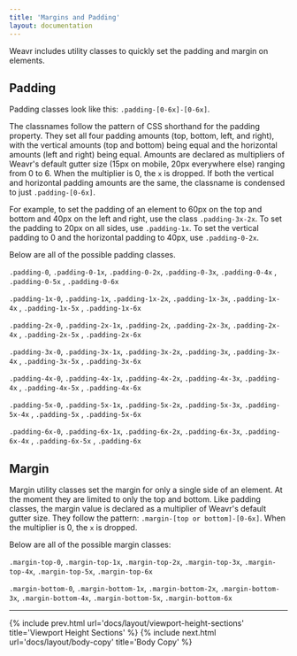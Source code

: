 ```yaml
---
title: 'Margins and Padding'
layout: documentation
---
```


Weavr includes utility classes to quickly set the padding and margin on elements.

## Padding

Padding classes look like this: `.padding-[0-6x]-[0-6x]`.

The classnames follow the pattern of CSS shorthand for the padding property. They set all four padding amounts (top, bottom, left, and right), with the vertical amounts (top and bottom) being equal and the horizontal amounts (left and right) being equal. Amounts are declared as multipliers of Weavr's default gutter size (15px on mobile, 20px everywhere else) ranging from 0 to 6. When the multiplier is 0, the `x` is dropped. If both the vertical and horizontal padding amounts are the same, the classname is condensed to just `.padding-[0-6x]`.

For example, to set the padding of an element to 60px on the top and bottom and 40px on the left and right, use the class `.padding-3x-2x`. To set the padding to 20px on all sides, use `.padding-1x`. To set the vertical padding to 0 and the horizontal padding to 40px, use `.padding-0-2x`.

Below are all of the possible padding classes.

`.padding-0`, `.padding-0-1x`, `.padding-0-2x`, `.padding-0-3x`, `.padding-0-4x` , `.padding-0-5x` , `.padding-0-6x`

`.padding-1x-0`, `.padding-1x`, `.padding-1x-2x`, `.padding-1x-3x`, `.padding-1x-4x` , `.padding-1x-5x` , `.padding-1x-6x`

`.padding-2x-0`, `.padding-2x-1x`, `.padding-2x`, `.padding-2x-3x`, `.padding-2x-4x` , `.padding-2x-5x` , `.padding-2x-6x`

`.padding-3x-0`, `.padding-3x-1x`, `.padding-3x-2x`, `.padding-3x`, `.padding-3x-4x` , `.padding-3x-5x` , `.padding-3x-6x`

`.padding-4x-0`, `.padding-4x-1x`, `.padding-4x-2x`, `.padding-4x-3x`, `.padding-4x` , `.padding-4x-5x` , `.padding-4x-6x`

`.padding-5x-0`, `.padding-5x-1x`, `.padding-5x-2x`, `.padding-5x-3x`, `.padding-5x-4x` , `.padding-5x` , `.padding-5x-6x`

`.padding-6x-0`, `.padding-6x-1x`, `.padding-6x-2x`, `.padding-6x-3x`, `.padding-6x-4x` , `.padding-6x-5x` , `.padding-6x`

## Margin

Margin utility classes set the margin for only a single side of an element. At the moment they are limited to only the top and bottom. Like padding classes, the margin value is declared as a multiplier of Weavr's default gutter size. They follow the pattern: `.margin-[top or bottom]-[0-6x]`. When the multiplier is 0, the `x` is dropped. 

Below are all of the possible margin classes:

`.margin-top-0`, `.margin-top-1x`, `.margin-top-2x`, `.margin-top-3x`, `.margin-top-4x`, `.margin-top-5x`, `.margin-top-6x`

`.margin-bottom-0`, `.margin-bottom-1x`, `.margin-bottom-2x`, `.margin-bottom-3x`, `.margin-bottom-4x`, `.margin-bottom-5x`, `.margin-bottom-6x`

---

{% include prev.html url='docs/layout/viewport-height-sections' title='Viewport Height Sections' %}
{% include next.html url='docs/layout/body-copy' title='Body Copy' %}

